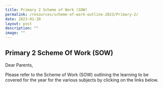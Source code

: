 ```yaml
---
title: Primary 2 Scheme of Work (SOW)
permalink: /resources/scheme-of-work-outline-2023/Primary-2/
date: 2023-01-30
layout: post
description: ""
image: ""
---
```

## Primary 2 Scheme Of Work (SOW)

Dear Parents,

Please refer to the Scheme of Work (SOW) outlining the learning to be covered for the year for the various subjects by clicking on the links below.


